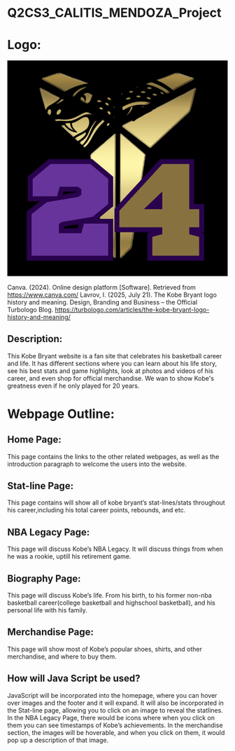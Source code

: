 # Q2CS3_CALITIS_MENDOZA_Project
# Logo: 
![Project Logo](https://raw.githubusercontent.com/Raymond-Calitis/Q2CS3_CALITIS_MENDOZA_Project/main/Logo.png)

Canva. (2024). Online design platform [Software]. Retrieved from https://www.canva.com/
Lavrov, I. (2025, July 21). The Kobe Bryant logo history and meaning. Design, Branding and Business – the Official Turbologo Blog. https://turbologo.com/articles/the-kobe-bryant-logo-history-and-meaning/
## Description:
This Kobe Bryant website is a fan site that celebrates his basketball career and life. It has different sections where you can learn about his life story, see his best stats and game highlights, look at photos and videos of his career, and even shop for official merchandise. We wan to show Kobe's greatness even if he only played for 20 years.

# Webpage Outline:
## Home Page: 
This page contains the links to the other related webpages, as well as the introduction paragraph to welcome the users into the website.

## Stat-line Page: 
This page contains will show all of kobe bryant’s stat-lines/stats throughout his career,including his total career points, rebounds, and etc.

## NBA Legacy Page: 
This page will discuss Kobe’s NBA Legacy. It will discuss things from when he was a rookie, uptill his retirement game.

## Biography Page: 
This page will discuss Kobe’s life. From his birth, to his former non-nba basketball career(college basketball and highschool basketball), and his personal life with his family. 

## Merchandise Page: 
This page will show most of Kobe’s popular shoes, shirts, and other merchandise, and where to buy them.

## How will Java Script be used?

JavaScript will be incorporated into the homepage, where you can hover over images and the footer and it will expand. It will also be incorporated in the Stat-line page, allowing you to click on an image to reveal the statlines. In the NBA Legacy Page, there would be icons where when you click on them you can see timestamps of Kobe’s achievements. In the merchandise section, the images will be hoverable, and when you click on them, it would pop up a description of that image.